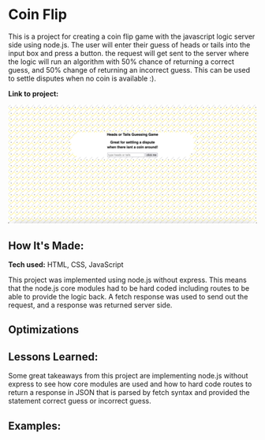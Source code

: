 # Coin Flip
This is a project for creating a coin flip game with the javascript logic server side using node.js. The user will enter their guess of heads or tails into the input box and press a button. the request will get sent to the server where the logic will run an algorithm with 50% chance of returning a correct guess, and 50% change of returning an incorrect guess. This can be used to settle disputes when no coin is available :). 

**Link to project:** 

![screenshot](images/live_screenshot.png)

## How It's Made:

**Tech used:** HTML, CSS, JavaScript

This project was implemented using node.js without express. This means that the node.js core modules had to be hard coded including routes to be able to provide the logic back. A fetch response was used to send out the request, and a response was returned server side.


## Optimizations


## Lessons Learned:

Some great takeaways from this project are implementing node.js without express to see how core modules are used and how to hard code routes to return a response in JSON that is parsed by fetch syntax and provided the statement correct guess or incorrect guess.

## Examples: